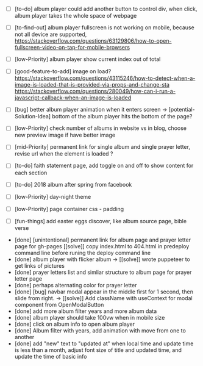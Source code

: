 * [  ] [to-do] album player could add another button to control div, when click, album player takes the whole space of webpage
* [  ] [to-find-out] album player fullscreen is not working on mobile, because not all device are supported, https://stackoverflow.com/questions/63129806/how-to-open-fullscreen-video-on-tap-for-mobile-browsers
* [  ] [low-Priority] album player show current index out of total
* [  ] [good-feature-to-add] image on load? https://stackoverflow.com/questions/43115246/how-to-detect-when-a-image-is-loaded-that-is-provided-via-props-and-change-sta
https://stackoverflow.com/questions/280049/how-can-i-run-a-javascript-callback-when-an-image-is-loaded
* [  ] [bug] better album player animation when it enters screen -> [potential-Solution-Idea] bottom of the album player hits the bottom of the page?
* [  ] [low-Priority] check number of albums in website vs in blog, choose new preview image if have better image
* [  ] [mid-Priority] permanent link for single album and single prayer letter, revise url when the element is loaded ?

* [  ] [to-do] faith statement page, add toggle on and off to show content for each section
* [  ] [to-do] 2018 album after spring from facebook

* [  ] [low-Priority] day-night theme


* [  ] [low-Priority] page container css - padding

* [  ] [fun-things] add easter eggs discover, like album source page, bible verse

* [done] [unintentional] permanent link for album page and prayer letter page for gh-pages [[solve]] copy index.html to 404.html in predeploy command line before runing the deploy command line
* [done] album player with flicker album -> [[solve]] wrote puppeteer to get links of pictures
* [done] prayer letters list and simliar structure to album page for prayer letter page
* [done] perhaps alternating color for prayer letter
* [done] [bug] navbar modal appear in the middle first for 1 second, then slide from right. -> [[solve]] Add className with useContext for modal component from OpenModalButton
* [done] add more album filter years and more album data
* [done] album player should take 100vw when in mobile size
* [done] click on album info to open album player
* [done] Album filter with years, add animation with move from one to another
* [done] add "new" text to "updated at" when local time and update time is less than a month, adjust font size of title and updated time, and update the time of basic info
